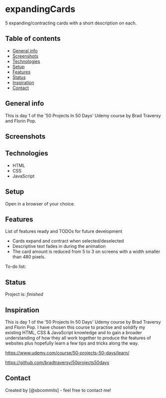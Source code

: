 # expandingCards

5 expanding/contracting cards with a short description on each.

## Table of contents

- [General info](#general-info)
- [Screenshots](#screenshots)
- [Technologies](#technologies)
- [Setup](#setup)
- [Features](#features)
- [Status](#status)
- [Inspiration](#inspiration)
- [Contact](#contact)

## General info

This is day 1 of the '50 Projects In 50 Days' Udemy course by Brad Traversy and Florin Pop.

## Screenshots

## Technologies

- HTML
- CSS
- JavaScript

## Setup

Open in a browser of your choice.

## Features

List of features ready and TODOs for future development

- Cards expand and contract when selected/deselected
- Descriptive text fades in during the animation
- The card amount is reduced from 5 to 3 on screens with a width smaller than 480 pixels.

To-do list:

## Status

Project is: _finished_

## Inspiration

This is day 1 of the '50 Projects In 50 Days' Udemy course by Brad Traversy and Florin Pop.
I have chosen this course to practise and solidify my existing HTML, CSS & JavaScript knowledge and to gain a broader understanding of how they all work together to produce the features of websites plus hopefully learn a few tips and tricks along the way.

https://www.udemy.com/course/50-projects-50-days/learn/

https://github.com/bradtraversy/50projects50days

## Contact

Created by [@sbcommits] - feel free to contact me!

